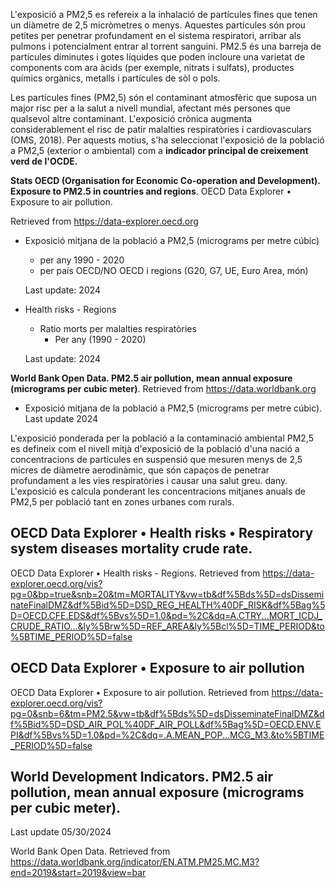 L'exposició a PM2,5 es refereix a la inhalació de partícules fines que tenen un diàmetre de 2,5 micròmetres o menys. Aquestes partícules són prou petites per penetrar profundament en el sistema respiratori, arribar als pulmons i potencialment entrar al torrent sanguini. PM2.5 és una barreja de partícules diminutes i gotes líquides que poden incloure una varietat de components com ara àcids (per exemple, nitrats i sulfats), productes químics orgànics, metalls i partícules de sòl o pols.


Les partícules fines (PM2,5) són el contaminant atmosfèric que suposa un major risc per a la salut a nivell mundial, afectant més persones que qualsevol altre contaminant. L'exposició crònica augmenta considerablement el risc de patir malalties respiratòries i cardiovasculars (OMS, 2018). Per aquests motius, s'ha seleccionat l'exposició de la població a PM2,5 (exterior o ambiental) com a **indicador principal de creixement verd de l'OCDE.**

**Stats OECD (Organisation for Economic Co-operation and Development). Exposure to PM2.5 in countries and regions**. 
OECD Data Explorer • Exposure to air pollution.

 Retrieved from https://data-explorer.oecd.org


- Exposició mitjana de la població a PM2,5 (micrograms per metre cúbic)
  - per any 1990 - 2020
  - per país OECD/NO OECD i regions (G20, G7, UE, Euro Area, món)

  Last update: 2024

- Health risks - Regions 

  - Ratio morts per malalties respiratòries
      - Per any (1990 - 2020)

  Last update: 2024
  

**World Bank Open Data. PM2.5 air pollution, mean annual exposure (micrograms per cubic meter)**.
Retrieved from https://data.worldbank.org

- Exposició mitjana de la població a PM2,5 (micrograms per metre cúbic).
Last update 2024

L'exposició ponderada per la població a la contaminació ambiental PM2,5 es defineix com el nivell mitjà d'exposició de la població d'una nació a concentracions de partícules en suspensió que mesuren menys de 2,5 micres de diàmetre aerodinàmic, que són capaços de penetrar profundament a les vies respiratòries i causar una salut greu. dany. L'exposició es calcula ponderant les concentracions mitjanes anuals de PM2,5 per població tant en zones urbanes com rurals.

## OECD Data Explorer • Health risks • Respiratory system diseases mortality crude rate.

OECD Data Explorer • Health risks - Regions. Retrieved from https://data-explorer.oecd.org/vis?pg=0&bp=true&snb=20&tm=MORTALITY&vw=tb&df%5Bds%5D=dsDisseminateFinalDMZ&df%5Bid%5D=DSD_REG_HEALTH%40DF_RISK&df%5Bag%5D=OECD.CFE.EDS&df%5Bvs%5D=1.0&pd=%2C&dq=A.CTRY...MORT_ICDJ_CRUDE_RATIO...&ly%5Brw%5D=REF_AREA&ly%5Bcl%5D=TIME_PERIOD&to%5BTIME_PERIOD%5D=false


## OECD Data Explorer • Exposure to air pollution

OECD Data Explorer • Exposure to air pollution. Retrieved from https://data-explorer.oecd.org/vis?pg=0&snb=6&tm=PM2.5&vw=tb&df%5Bds%5D=dsDisseminateFinalDMZ&df%5Bid%5D=DSD_AIR_POL%40DF_AIR_POLL&df%5Bag%5D=OECD.ENV.EPI&df%5Bvs%5D=1.0&pd=%2C&dq=.A.MEAN_POP...MCG_M3.&to%5BTIME_PERIOD%5D=false


## World Development Indicators. PM2.5 air pollution, mean annual exposure (micrograms per cubic meter).

Last update 05/30/2024

World Bank Open Data. Retrieved from https://data.worldbank.org/indicator/EN.ATM.PM25.MC.M3?end=2019&start=2019&view=bar

